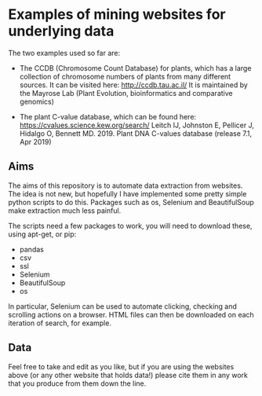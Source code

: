 # Examples of mining websites for underlying data

The two examples used so far are:

- The CCDB (Chromosome Count Database) for plants, which has a large collection of chromosome numbers of plants from many different sources. It can be visited here:
http://ccdb.tau.ac.il/
It is maintained by the Mayrose Lab (Plant Evolution, bioinformatics and comparative genomics)

- The plant C-value database, which can be found here:
https://cvalues.science.kew.org/search/
Leitch IJ, Johnston E, Pellicer J, Hidalgo O, Bennett MD. 2019. Plant DNA C-values database (release 7.1, Apr 2019)

## Aims

The aims of this repository is to automate data extraction from websites. The idea is not new, but hopefully I have implemented some pretty simple python scripts to do this. Packages such as os, Selenium and BeautifulSoup make extraction much less painful.

The scripts need a few packages to work, you will need to download these, using apt-get, or pip:
- pandas
- csv
- ssl 
- Selenium
- BeautifulSoup
- os

In particular, Selenium can be used to automate clicking, checking and scrolling actions on a browser. HTML files can then be downloaded on each iteration of search, for example.

## Data

Feel free to take and edit as you like, but if you are using the websites above (or any other website that holds data!) please cite them in any work that you produce from them down the line.

